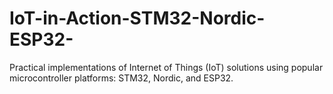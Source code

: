 # IoT-in-Action-STM32-Nordic-ESP32-
Practical implementations of Internet of Things (IoT) solutions using popular microcontroller platforms: STM32, Nordic, and ESP32.
